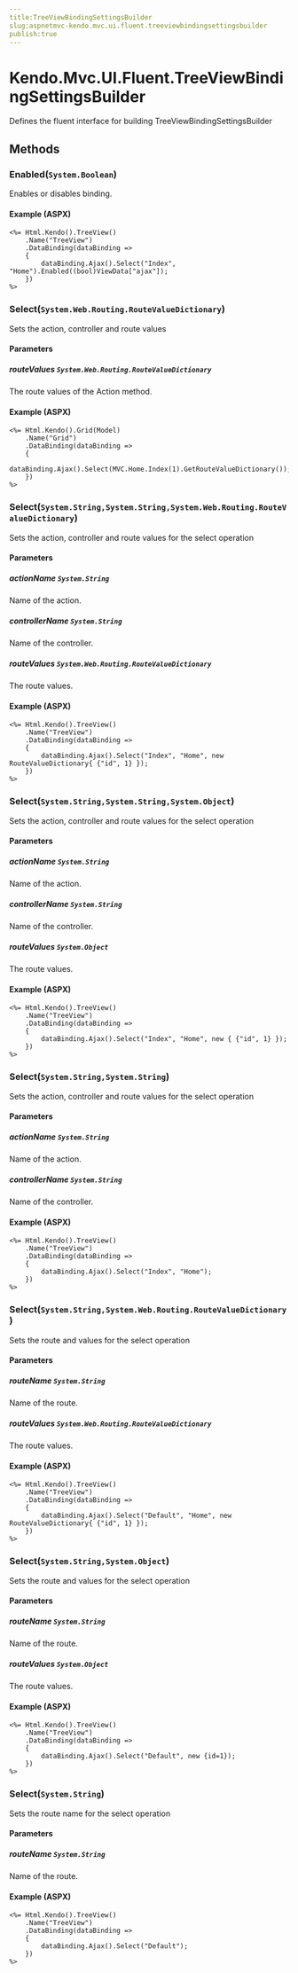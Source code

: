 ```yaml
---
title:TreeViewBindingSettingsBuilder
slug:aspnetmvc-kendo.mvc.ui.fluent.treeviewbindingsettingsbuilder
publish:true
---
```


# Kendo.Mvc.UI.Fluent.TreeViewBindingSettingsBuilder
Defines the fluent interface for building TreeViewBindingSettingsBuilder



## Methods

### Enabled(`System.Boolean`)
Enables or disables binding.




#### Example (ASPX)
    <%= Html.Kendo().TreeView()
        .Name("TreeView")
        .DataBinding(dataBinding =>
        {
            dataBinding.Ajax().Select("Index", "Home").Enabled((bool)ViewData["ajax"]);
        })
    %>


### Select(`System.Web.Routing.RouteValueDictionary`)
Sets the action, controller and route values


#### Parameters

##### routeValues `System.Web.Routing.RouteValueDictionary`
The route values of the Action method.




#### Example (ASPX)
    <%= Html.Kendo().Grid(Model)
        .Name("Grid")
        .DataBinding(dataBinding =>
        {
            dataBinding.Ajax().Select(MVC.Home.Index(1).GetRouteValueDictionary());
        })
    %>


### Select(`System.String,System.String,System.Web.Routing.RouteValueDictionary`)
Sets the action, controller and route values for the select operation


#### Parameters

##### actionName `System.String`
Name of the action.

##### controllerName `System.String`
Name of the controller.

##### routeValues `System.Web.Routing.RouteValueDictionary`
The route values.




#### Example (ASPX)
    <%= Html.Kendo().TreeView()
        .Name("TreeView")
        .DataBinding(dataBinding =>
        {
            dataBinding.Ajax().Select("Index", "Home", new RouteValueDictionary{ {"id", 1} });
        })
    %>


### Select(`System.String,System.String,System.Object`)
Sets the action, controller and route values for the select operation


#### Parameters

##### actionName `System.String`
Name of the action.

##### controllerName `System.String`
Name of the controller.

##### routeValues `System.Object`
The route values.




#### Example (ASPX)
    <%= Html.Kendo().TreeView()
        .Name("TreeView")
        .DataBinding(dataBinding =>
        {
            dataBinding.Ajax().Select("Index", "Home", new { {"id", 1} });
        })
    %>


### Select(`System.String,System.String`)
Sets the action, controller and route values for the select operation


#### Parameters

##### actionName `System.String`
Name of the action.

##### controllerName `System.String`
Name of the controller.




#### Example (ASPX)
    <%= Html.Kendo().TreeView()
        .Name("TreeView")
        .DataBinding(dataBinding =>
        {
            dataBinding.Ajax().Select("Index", "Home");
        })
    %>


### Select(`System.String,System.Web.Routing.RouteValueDictionary`)
Sets the route and values for the select operation


#### Parameters

##### routeName `System.String`
Name of the route.

##### routeValues `System.Web.Routing.RouteValueDictionary`
The route values.




#### Example (ASPX)
    <%= Html.Kendo().TreeView()
        .Name("TreeView")
        .DataBinding(dataBinding =>
        {
            dataBinding.Ajax().Select("Default", "Home", new RouteValueDictionary{ {"id", 1} });
        })
    %>


### Select(`System.String,System.Object`)
Sets the route and values for the select operation


#### Parameters

##### routeName `System.String`
Name of the route.

##### routeValues `System.Object`
The route values.




#### Example (ASPX)
    <%= Html.Kendo().TreeView()
        .Name("TreeView")
        .DataBinding(dataBinding =>
        {
            dataBinding.Ajax().Select("Default", new {id=1});
        })
    %>


### Select(`System.String`)
Sets the route name for the select operation


#### Parameters

##### routeName `System.String`
Name of the route.




#### Example (ASPX)
    <%= Html.Kendo().TreeView()
        .Name("TreeView")
        .DataBinding(dataBinding =>
        {
            dataBinding.Ajax().Select("Default");
        })
    %>



